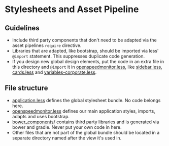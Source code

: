 # Stylesheets and Asset Pipeline

## Guidelines
* Include third party components that don't need to be adapted via the asset pipelines `require` directive.
* Libraries that are adapted, like bootstrap, should be imported via less' `@import` statement. This suppresses
  duplicate code generation.
* If you design new global design elements, put the code in an extra file in this directory and `@import` it in
  [openspeedmonitor.less](openspeedmonitor.less), like
  [sidebar.less](sidebar.less), [cards.less](cards.less) and [variables-corporate.less](variables-corporate.less).

## File structure
 * [application.less](application.less) defines the global stylesheet bundle. No code belongs here.
 * [openspeedmonitor.less](openspeedmonitor.less) defines our main application styles, imports, adapts and uses
   bootstrap.
 * [bower_components/](bower_components) contains third party libraries and is generated via bower and gradle.
   Never put your own code in here.
 * Other files that are not part of the global bundle should be located in a separate directory named after the view
   it's used in.
